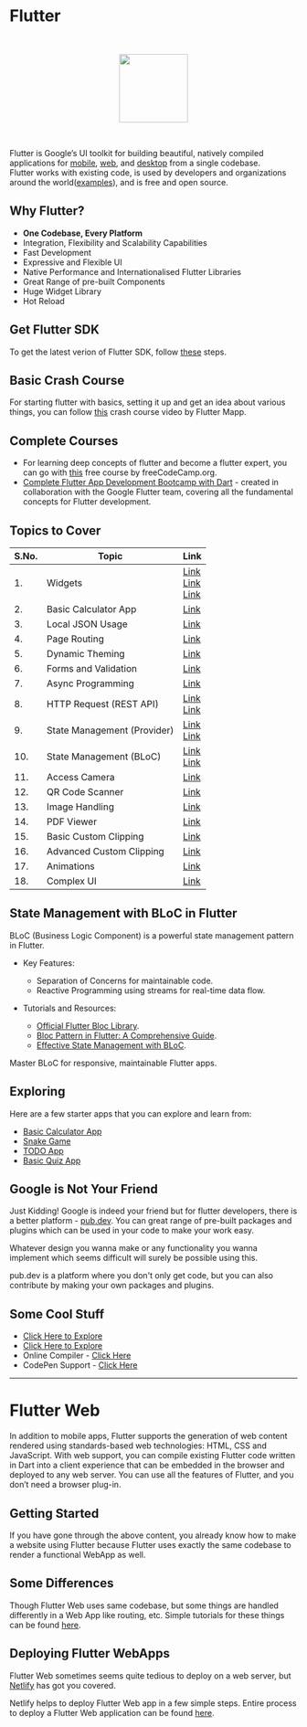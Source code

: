 # Flutter
<br>
<p align="center"><img src="https://i.ibb.co/7NLMPr0/flutter-lockup-c13da9c9303e26b8d5fc208d2a1fa20c1ef47eb021ecadf27046dea04c0cebf6.png" height="120"></p>
<br>

Flutter is Google’s UI toolkit for building beautiful, natively compiled applications for [mobile](https://flutter.dev/docs), [web](https://flutter.dev/web), and [desktop](https://flutter.dev/desktop) from a single codebase.<br>
Flutter works with existing code, is used by developers and organizations around the world([examples](https://flutter.dev/showcase)), and is free and open source.

## Why Flutter?

* **One Codebase, Every Platform**
* Integration, Flexibility and Scalability Capabilities
* Fast Development
* Expressive and Flexible UI
* Native Performance and Internationalised Flutter Libraries
* Great Range of pre-built Components
* Huge Widget Library
* Hot Reload

## Get Flutter SDK

To get the latest verion of Flutter SDK, follow [these](https://flutter.dev/docs/get-started/install) steps.



## Basic Crash Course

For starting flutter with basics, setting it up and get an idea about various things, you can follow [this](https://www.youtube.com/watch?v=CD1Y2DmL5JM) crash course video by Flutter Mapp.

## Complete Courses

* For learning deep concepts of flutter and become a flutter expert, you can go with [this](https://www.youtube.com/watch?v=VPvVD8t02U8) free course by 
freeCodeCamp.org.
* [Complete Flutter App Development Bootcamp with Dart](https://www.appbrewery.co/p/flutter-development-bootcamp-with-dart)  - created in collaboration with the Google Flutter team, covering all the fundamental concepts for Flutter development.



## Topics to Cover

|S.No.|Topic|Link|
|----|-----|----|
|1.|Widgets|[Link](https://flutter.dev/docs/development/ui/widgets)<br>[Link](https://material.io/components)<br>[Link](https://www.youtube.com/watch?v=b_sQ9bMltGU&list=PLjxrf2q8roU23XGwz3Km7sQZFTdB996iG)|
|2.|Basic Calculator App|[Link](https://youtu.be/Ss1HkZ3LnRY)|
|3.|Local JSON Usage|[Link](https://www.youtube.com/watch?v=bTwTKwK3hGc&feature=youtu.be)|
|4.|Page Routing|[Link](https://youtu.be/vyXWqOmkxe8)|
|5.|Dynamic Theming|[Link](https://youtu.be/XdUMp9k5JCI)|
|6.|Forms and Validation|[Link](https://youtu.be/RlBfFswZ94U)|
|7.|Async Programming|[Link](https://youtu.be/JJ4MvlXooCU)|
|8.|HTTP Request (REST API)|[Link](https://youtu.be/aIJU68Phi1w)<br>[Link](https://www.youtube.com/watch?v=-5AgEisRQ5Y&list=PLNnAcB93JKV_BVgWZn7I_ewWKP2hpAqLr)|
|9.|State Management (Provider)|[Link](https://www.youtube.com/watch?v=O71rYKcxUgA&list=PLNnAcB93JKV-IarNvMKJv85nmr5nyZis8)<br>[Link](https://youtu.be/8II1VPb-neQ)|
|10.|State Management (BLoC)|[Link](https://www.youtube.com/live/Y1roIi0-Sro?si=zgOTzm543ycuCb2H)<br>[Link](https://youtu.be/ltLJ1AB-eww?si=OAVqKdc4A47-36oX)|
|11.|Access Camera|[Link](https://youtu.be/ZkpHzbOm-s0)|
|12.|QR Code Scanner|[Link](https://youtu.be/622vOT8A1J0)|
|13.|Image Handling|[Link](https://youtu.be/hV9gY01m61Y)|
|14.|PDF Viewer|[Link](https://youtu.be/5S9qjreGFNc)|
|15.|Basic Custom Clipping|[Link](https://youtu.be/fqqY3NBVVHA)|
|16.|Advanced Custom Clipping|[Link](https://youtu.be/LnUhNTUl3Mc)|
|17.|Animations|[Link](https://www.youtube.com/watch?v=VFSQeLOP504&list=PLgGjX33Qsw-H3JLhBZv-COWVA7BFDsKYH)|
|18.|Complex UI|[Link](https://youtu.be/FCyoHclCqc8)|


## State Management with BLoC in Flutter
  BLoC (Business Logic Component) is a powerful state management pattern in Flutter.

  - Key Features:
    - Separation of Concerns for maintainable code.
    - Reactive Programming using streams for real-time data flow.

  - Tutorials and Resources:
    - [Official Flutter Bloc Library](https://pub.dev/packages/flutter_bloc).
    - [Bloc Pattern in Flutter: A Comprehensive Guide](https://bloclibrary.dev/#/).
    - [Effective State Management with BLoC](https://youtu.be/t-qn_ilRVI0).

  Master BLoC for responsive, maintainable Flutter apps.


## Exploring

Here are a few starter apps that you can explore and learn from:

* [Basic Calculator App](https://www.youtube.com/watch?v=eVG5DkPF5x8&t)
* [Snake Game](https://www.youtube.com/watch?v=cxX16GBitpY&t)
* [TODO App](https://www.youtube.com/watch?v=M3IwPbjOXmw)
* [Basic Quiz App](https://www.youtube.com/watch?v=sR3dvBZJ8fg)


## Google is Not Your Friend

Just Kidding! Google is indeed your friend but for flutter developers, there is a better platform - [pub.dev](). You can great range of pre-built packages and plugins which can be used in your code to make your work easy. 

Whatever design you wanna make or any functionality you wanna implement which seems difficult will surely be possible using this.

pub.dev is a platform where you don't only get code, but you can also contribute by making your own packages and plugins.

## Some Cool Stuff

* [Click Here to Explore](https://instagram.com/flutter.master?igshid=6nvtnwsxu7gx)
* [Click Here to Explore](https://fluttermaster.com)
* Online Compiler - [Click Here](https://dartpad.dev/flutter)
* CodePen Support - [Click Here](https://codepen.io/topic/flutter/templates)


<hr>

# Flutter Web

In addition to mobile apps, Flutter supports the generation of web content rendered using standards-based web technologies: HTML, CSS and JavaScript. With web support, you can compile existing Flutter code written in Dart into a client experience that can be embedded in the browser and deployed to any web server. You can use all the features of Flutter, and you don’t need a browser plug-in.

## Getting Started

If you have gone through the above content, you already know how to make a website using Flutter because Flutter uses exactly the same codebase to render a functional WebApp as well.

## Some Differences

Though Flutter Web uses same codebase, but some things are handled differently in a Web App like routing, etc. Simple tutorials for these things can be found [here](https://www.youtube.com/watch?v=33kyEzDMTZU&list=PLdTodMosi-Bxf___3xPh3_NS-on4dc0sJ).

## Deploying Flutter WebApps

Flutter Web sometimes seems quite tedious to deploy on a web server, but [Netlify](https://www.netlify.com) has got you covered.

Netlify helps to deploy Flutter Web app in a few simple steps. Entire process to deploy a Flutter Web application can be found [here](https://medium.com/@D10100111001/flutter-web-netlify-continuous-deployment-the-right-way-in-2-minutes-f2ed4a4fcbf7).
